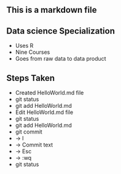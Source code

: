 ## This is a markdown file

## Data science Specialization 

* Uses R
* Nine Courses
* Goes from raw data to data product

## Steps Taken

* Created HelloWorld.md file
* git status
* git add HelloWorld.md
* Edit HelloWorld.md file
* git status
* git add HelloWorld.md
* git commit 
* -> I
* -> Commit text 
* -> Esc
* -> :wq
* git status
